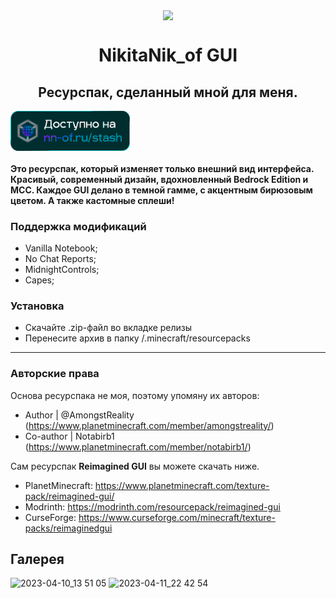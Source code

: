 <p align="center">
    <p align="center">
        <img align="center" src="https://nn-of.ru/images/stash/nnGUI/pack.png" height="120" />
    </p>
    <h1 align="center">NikitaNik_of GUI</h1>
    <h2 align="center">Ресурспак, сделанный мной для меня.</h2>
</p>

[<img align="center" src="https://github.com/NN-of/site_data/blob/main/Img/availble.png" height="64" />](https://nn-of.ru/stash/nnGUI)

#### Это ресурспак, который изменяет только внешний вид интерфейса. Красивый, современный дизайн, вдохновленный Bedrock Edition и MCC. Каждое GUI делано в темной гамме, с акцентным бирюзовым цветом. А также кастомные сплеши!

### Поддержка модификаций
- Vanilla Notebook;
- No Chat Reports;
- MidnightControls;
- Capes;

### Установка
- Скачайте .zip-файл во вкладке релизы
- Перенесите архив в папку /.minecraft/resourcepacks
---
### Авторские права
Основа ресурспака не моя, поэтому упомяну их авторов:
- Author | @AmongstReality (https://www.planetminecraft.com/member/amongstreality/)
- Co-author | Notabirb1 (https://www.planetminecraft.com/member/notabirb1/)

Сам ресурспак **Reimagined GUI** вы можете скачать ниже.
- PlanetMinecraft: https://www.planetminecraft.com/texture-pack/reimagined-gui/
- Modrinth: https://modrinth.com/resourcepack/reimagined-gui
- CurseForge: https://www.curseforge.com/minecraft/texture-packs/reimaginedgui

## Галерея
![2023-04-10_13 51 05](https://user-images.githubusercontent.com/58265507/231271474-94018576-ff68-45af-8e87-5e1e28e1a2bb.png)
![2023-04-11_22 42 54](https://user-images.githubusercontent.com/58265507/231271662-aa2b3ad0-66cd-48fa-a009-27032e9f1fe6.png)
